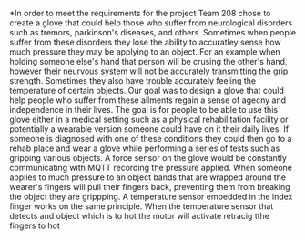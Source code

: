 *In order to meet the requirements for the project Team 208 chose to create a glove that could help those who suffer from neurological disorders such as tremors, parkinson's diseases, and others.  Sometimes when people suffer from these disorders they lose the ability to accuratley sense how much pressure they may be applying to an object. For an example when holding someone else's hand that person will be crusing the other's hand, however their neurvous system will not be accurately transmitting the grip strength.  Sometimes they also have trouble accurately feeling the temperature of certain objects. Our goal was to design a glove that could help people who suffer from these ailments regain a sense of agecny and independence in their lives. The goal is for people to be able to use this glove either in a medical setting such as a physical rehabilitation facility or potentially a wearable version someone could have on it their daily lives. If someone is diagnosed with one of these conditions they could then go to a rehab place and wear a glove while performing a series of tests such as gripping various objects. A force sensor on the glove would be constantly communicating with MQTT recording the pressure applied. When someone applies to much pressure to an object bands that are wrapped around the wearer's fingers will pull their fingers back, preventing them from breaking the object they are grippping. A temperature sensor embedded in the index finger works on the same principle. When the temperature sensor that detects and object which is to hot the motor will activate retracig tthe fingers to hot


